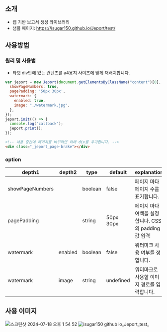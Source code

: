 ## 소개

- 웹 기반 보고서 생성 라이브러리
- 샘플 페이지: https://isugar150.github.io/Jeport/test/

## 사용방법

### 원리 및 사용법

- 타겟 div안에 있는 컨텐츠를 a4용지 사이즈에 맞게 재배치합니다.

```javascript
var jeport = new Jeport(document.getElementsByClassName("content")[0], {
  showPageNumbers: true,
  pagePadding: '50px 30px',
  watermark: {
    enabled: true,
    image: "./watermark.jpg",
  },
});
jeport.init(() => {
  console.log("callback");
  jeport.print();
});
```

```html
<!-- 내용 중간에 페이지를 바꾸려면 아래 div를 추가합니다. -->
<div class="_jeport_page-brake"></div>
```

### option

| depth1          | depth2  | type    | default   | explanation                                         |
| --------------- | ------- | ------- | --------- | --------------------------------------------------- |
| showPageNumbers |         | boolean | false     | 페이지 마다 페이지 수를 표기합니다.                 |
| pagePadding     |         | string  | 50px 30px | 페이지 마다 여백을 설정합니다. CSS의 padding값 입력 |
| watermark       | enabled | boolean | false     | 워터마크 사용 여부를 정합니다.                      |
| watermark       | image   | string  | undefined | 워터마크로 사용할 이미지 경로를 입력합니다.         |

## 사용 이미지

![스크린샷 2024-07-18 오후 1 54 52](https://github.com/user-attachments/assets/bd726f77-c3ec-46e9-8a40-98266cc5b74f)
![isugar150 github io_Jeport_test_](https://github.com/user-attachments/assets/705109de-7b22-4257-ab01-a2c49e2140f4)
